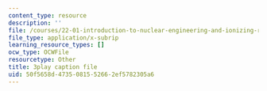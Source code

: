 ```yaml
---
content_type: resource
description: ''
file: /courses/22-01-introduction-to-nuclear-engineering-and-ionizing-radiation-fall-2016/50f5658d4735081552662ef5782305a6_RW2DPHAoXiQ.srt
file_type: application/x-subrip
learning_resource_types: []
ocw_type: OCWFile
resourcetype: Other
title: 3play caption file
uid: 50f5658d-4735-0815-5266-2ef5782305a6
---
```

